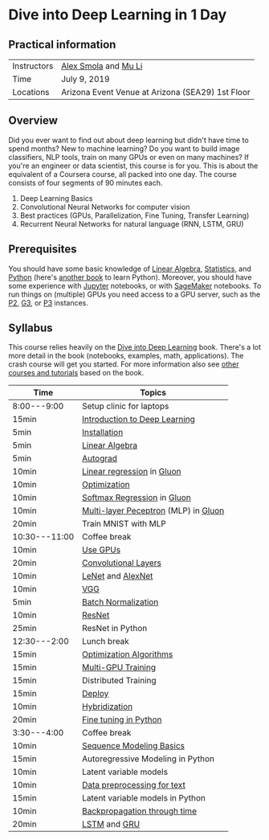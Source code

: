 # Dive into Deep Learning in 1 Day

## Practical information

| | |
|---|---|
| Instructors | [Alex Smola](https://alex.smola.org) and [Mu Li](https://github.com/mli) |
| Time | July 9, 2019 |
| Locations | Arizona Event Venue at Arizona (SEA29) 1st Floor  |

## Overview

Did you ever want to find out about deep learning but didn't have time
to spend months? New to machine learning? Do you want to build image
classifiers, NLP tools, train on many GPUs or even on many machines?
If you're an engineer or data scientist, this course is for you.
This is about the equivalent of a Coursera course, all packed into one
day. The course consists of four segments of 90 minutes each.

1. Deep Learning Basics
1. Convolutional Neural Networks for computer vision
1. Best practices (GPUs, Parallelization, Fine Tuning, Transfer Learning)
1. Recurrent Neural Networks for natural language (RNN, LSTM, GRU)

## Prerequisites

You should have some basic knowledge of
[Linear Algebra](http://d2l.ai/chapter_appendix/math.html),
[Statistics](http://d2l.ai/chapter_crashcourse/probability.html), and
[Python](https://learnpythonthehardway.org/) (here's
[another book](https://www.diveinto.org/python3/) to learn
Python). Moreover, you should have some experience with
[Jupyter](https://jupyter.org/) notebooks, or with
[SageMaker](http://aws.amazon.com/sagemaker) notebooks. To run things
on (multiple) GPUs you need access to a GPU server, such as the
[P2](https://aws.amazon.com/ec2/instance-types/p2/),
[G3](https://aws.amazon.com/ec2/instance-types/g3/), or
[P3](https://aws.amazon.com/ec2/instance-types/p3/)
instances.

## Syllabus

This course relies heavily on the
[Dive into Deep Learning](http://d2l.ai) book. There's a lot more
detail in the book (notebooks, examples, math, applications). The
crash course will get you started. For more information also see [other
courses and tutorials](http://courses.d2l.ai) based on the book.

| Time | Topics |
| --- | --- |
| 8:00---9:00 | Setup clinic for laptops |
| 15min | [Introduction to Deep Learning](http://d2l.ai/chapter_introduction/intro.html) |
| 5min | [Installation](http://d2l.ai/chapter_install/install.html) |
| 5min | [Linear Algebra](http://d2l.ai/chapter_install/linear-algebra.html) |
| 5min | [Autograd](http://d2l.ai/chapter_crashcourse/autograd.html) |
| 10min | [Linear regression](http://d2l.ai/chapter_linear-networks/linear-regression.html) in [Gluon](http://d2l.ai/chapter_linear-networks/linear-regression-gluon.html) |
| 10min | [Optimization](http://d2l.ai/chapter_optimization/index.html) |
| 10min | [Softmax Regression](http://d2l.ai/chapter_linear-networks/softmax-regression.html) in [Gluon](http://d2l.ai/chapter_linear-networks/softmax-regression-gluon.html) |
| 10min | [Multi-layer Peceptron](http://d2l.ai/chapter_multilayer-perceptrons/index.html) (MLP) in [Gluon](http://d2l.ai/chapter_multilayer-perceptrons/mlp-gluon.html) |
| 20min | Train MNIST with MLP |
| 10:30---11:00 | Coffee break |
| 10min | [Use GPUs](http://d2l.ai/chapter_deep-learning-computation/use-gpu.html) |
| 20min | [Convolutional Layers](http://d2l.ai/chapter_convolutional-neural-networks/index.html) |
| 10min | [LeNet](http://d2l.ai/chapter_convolutional-neural-networks/lenet.html) and [AlexNet](http://d2l.ai/chapter_convolutional-modern/alexnet.html) |
| 10min | [VGG](http://d2l.ai/chapter_convolutional-modern/vgg.html) |
| 5min | [Batch Normalization](http://d2l.ai/chapter_convolutional-modern/batch-norm.html) |
| 10min | [ResNet](http://d2l.ai/chapter_convolutional-modern/resnet.html) |
| 25min | ResNet in Python |
| 12:30---2:00 | Lunch break |
| 15min | [Optimization Algorithms](http://d2l.ai/chapter_optimization/index.html) |
| 15min | [Multi-GPU Training](http://d2l.ai/chapter_computational-performance/multiple-gpus.html) |
| 15min | Distributed Training |
| 15min | [Deploy](http://beta.mxnet.io/guide/deploy/index.html) |
| 10min | [Hybridization](http://d2l.ai/chapter_computational-performance/hybridize.html) |
| 20min | [Fine tuning in Python](http://d2l.ai/chapter_computer-vision/fine-tuning.html) |
| 3:30---4:00 | Coffee break |
| 10min | [Sequence Modeling Basics](http://d2l.ai/chapter_recurrent-neural-networks/sequence.html) |
| 15min | Autoregressive Modeling in Python |
| 10min | Latent variable models   |
| 10min | [Data preprocessing for text](http://d2l.ai/chapter_recurrent-neural-networks/lang-model-dataset.html) |
| 15min | Latent variable models in Python |
| 10min | [Backpropagation through time](http://d2l.ai/chapter_recurrent-neural-networks/bptt.html) |
| 20min | [LSTM](http://d2l.ai/chapter_recurrent-neural-networks/lstm.html) and [GRU](http://d2l.ai/chapter_recurrent-neural-networks/gru.html) |
